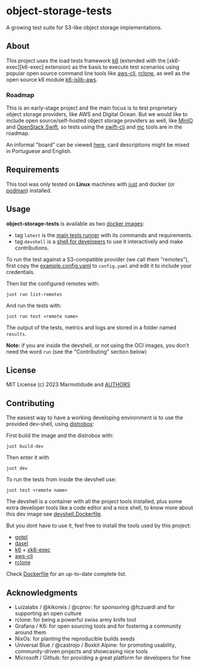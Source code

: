 # object-storage-tests
A growing test suite for S3-like object storage implementations.

## About
This project uses the load tests framework [k6][k6] (extended
with the [xk6-exec][k6-exec] extension) as the basis
to execute test scenarios using popular open source command line tools
like [aws-cli][aws-cli], [rclone][rclone], as well as
the open source k6 module [k6-jslib-aws][k6-jslib-aws].

### Roadmap
This is an early-stage project and the main focus is to test proprietary
object storage providers, like AWS and Digital Ocean. But we would like
to include open source/self-hosted object storage providers as well,
like [MinIO][minio] and [OpenStack Swift][openstack-swift], so tests using the
[swift-cli][swift-cli] and [mc][mc] tools are in the roadmap.

An informal "board" can be viewed [here](https://github.com/orgs/marmotitude/projects/2), card
descriptions might be mixed in Portuguese and English.

## Requirements

This tool was only tested on **Linux** machines with
[just][just] and docker (or [podman][podman]) installed.

## Usage

**object-storage-tests** is available as two [docker images](https://hub.docker.com/r/fczuardi/object-storage-tests):
  - tag `latest` is the [main tests runner][Dockerfile] with its commands and requirements.
  - tag `devshell` is a [shell for developers][devshell.Dockerfile] to use it interactively and make contributions.

To run the test against a S3-compatible provider (we call them "remotes"), first
copy the [example.config.yaml](./example.config.yaml) to `config.yaml` and edit it to
include your credentials.

Then list the configured remotes with:
```
just run list-remotes
```

And run the tests with:
```
just run test <remote name>
```

The output of the tests, metrics and logs are stored in a folder named `results`.

**Note:** if you are inside the devshell, or not using the OCI images, you don't need the word `run` (see the "Contributing" section below)


## License

MIT License (c) 2023 Marmotidude and [AUTHORS](./AUTHORS)

## Contributing

The easiest way to have a working developing environment is to use the provided dev-shell,
using [distrobox][distrobox]:

First build the image and the distrobox with:
```
just build-dev
```

Then enter it with
```
just dev
```

To run the tests from inside the devshell use:
```
just test <remote name>
```

The devshell is a container with all the project tools installed, plus some extra developer
tools like a code editor and a nice shell, to know more about this dev image see
[devshell.Dockerfile][devshell.Dockerfile].

But you dont have to use it, feel free to install the tools used by this project:
- [gotpl][gotpl]
- [dasel][dasel]
- [k6][k6] + [xk6-exec][xk6-exec]
- [aws-cli][aws-cli]
- [rclone][rclone]
  
Check [Dockerfile][Dockerfile] for an up-to-date complete list.

## Acknowledgments

- Luizalabs / @kikoreis / @cprov: for sponsoring @fczuardi and for supporting an open culture
- rclone: for being a powerful swiss army knife tool
- Grafana / K6: for open sourcing tools and for fostering a community around them 
- NixOs: for planting the reproducible builds seeds
- Universal Blue / @castrojo / Boxkit Alpine: for promoting usability, community-driven projects and showcasing nice tools
- Microsoft / Github: for providing a great platform for developers for free

[just]:https://just.systems
[podman]:https://podman.io
[gotpl]:https://github.com/belitre/gotpl
[dasel]:https://github.com/TomWright/dasel
[k6]:https://github.com/grafana/k6
[xk6-exec]:https://github.com/grafana/xk6-exec
[k6-jslib-aws]:https://github.com/grafana/k6-jslib-aws
[aws-cli]:https://aws.amazon.com/cli/
[rclone]:https://rclone.org/
[distrobox]:https://distrobox.it

[openstack-swift]:https://www.openstack.org/software/releases/antelope/components/swift
[swift-cli]:https://docs.openstack.org/ocata/cli-reference/swift.html
[minio]:https://min.io/
[mc]:https://min.io/docs/minio/linux/reference/minio-mc.html

[devshell.Dockerfile]:./devshell.Dockerfile
[Dockerfile]:./Dockerfile

